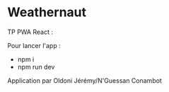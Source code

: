 # Weathernaut

TP PWA React :

Pour lancer l'app :

- npm i
- npm run dev

Application par Oldoni Jérémy/N'Guessan Conambot
